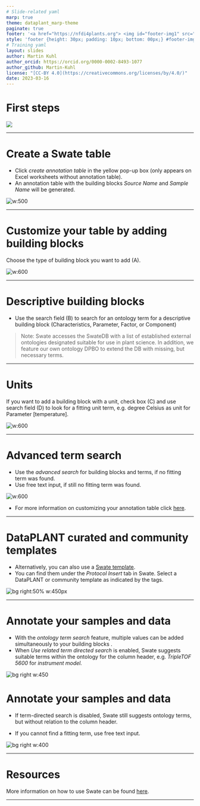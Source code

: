 ```yaml
---
# Slide-related yaml
marp: true
theme: dataplant_marp-theme
paginate: true
footer: '<a href="https://nfdi4plants.org"> <img id="footer-img1" src="../../images/_logos/DataPLANT/DataPLANT_logo_square_bg_transparent.svg"></a> <a href="https://creativecommons.org/licenses/by/4.0/"><img id="footer-img2" src="../../images/_logos/CreativeCommons/by.svg"> </a>'
style: 'footer {height: 30px; padding: 10px; bottom: 00px;} #footer-img1 {height: 30px; padding-left: 0px;} #footer-img2 {height: 20px; padding-left: 20px; opacity: 0.5;}'
# Training yaml
layout: slides
author: Martin Kuhl
author_orcid: https://orcid.org/0000-0002-8493-1077
author_github: Martin-Kuhl
license: "[CC-BY 4.0](https://creativecommons.org/licenses/by/4.0/)"
date: 2023-03-16
---
```


# First steps

![](../../../img/_logos/Swate/Swate_logo_for_excel.svg)

<!-- Source to slide(s) -->
<!-- ../../bricks/tutorial_swate_firstSteps-First_steps.md -->


---

# Create a Swate table

- Click *create annotation table* in the yellow pop-up box (only appears on Excel worksheets without annotation table). 
- An annotation table with the building blocks *Source Name* and *Sample Name* will be generated.  

![w:500](../../../img/Swate-CreateAnnotationTable-Exp.jpg)

<!-- Source to slide(s) -->
<!-- ../../bricks/tutorial_swate_firstSteps-Create_a_Swate_table.md -->


---

# Customize your table by adding building blocks

Choose the type of building block you want to add (A).

![w:600](../../../img/Swate-AddBuildingBlock-Exp.jpg)

<!-- Source to slide(s) -->
<!-- ../../bricks/tutorial_swate_firstSteps-Customize_your_table_by_adding_building_blocks.md -->


---

# Descriptive building blocks

- Use the search field (B) to search for an ontology term for a descriptive building block (Characteristics, Parameter, Factor, or Component)

> Note: Swate accesses the SwateDB with a list of established external ontologies designated suitable for use in plant science. In addition, we feature our own ontology DPBO to extend the DB with missing, but necessary terms.

<!-- Source to slide(s) -->
<!-- ../../bricks/tutorial_swate_firstSteps-Descriptive_building_blocks.md -->


---

# Units

If you want to add a building block with a unit, check box (C) and use search field (D) to look for a fitting unit term, e.g. degree Celsius as unit for Parameter \[temperature\].

![w:600](../../../img/Swate-AddBuildingBlock-Exp.jpg)

<!-- Source to slide(s) -->
<!-- ../../bricks/tutorial_swate_firstSteps-Units.md -->


---

# Advanced term search

- Use the *advanced search* for building blocks and terms, if no fitting term was found.
- Use free text input, if still no fitting term was found.

![w:600](../../../img/Swate-AddBuildingBlock-Exp.jpg)

- For more information on customizing your annotation table click [here](https://nfdi4plants.github.io/Swate-docs/docs/UserDocs/Docs03-Building-Blocks.html).

<!-- Source to slide(s) -->
<!-- ../../bricks/tutorial_swate_firstSteps-Advanced_term_search.md -->


---

# DataPLANT curated and community templates

- Alternatively, you can also use a [Swate template](https://github.com/nfdi4plants/Swate/wiki/Docs05-Templates). 
- You can find them under the *Protocol Insert* tab in Swate. Select a DataPLANT or community template as indicated by the tags.

![bg right:50% w:450px](../../../img/swate_templates.svg)

<!-- Source to slide(s) -->
<!-- ../../bricks/tutorial_swate_firstSteps-DataPLANT_curated_and_community_templates.md -->


---

# Annotate your samples and data <!--fit-->

   
- With the *ontology term search* feature, multiple values can be added simultaneously to your building blocks .
- When *Use related term directed search* is enabled, Swate  suggests suitable terms within the ontology  for the column header, e.g.
*TripleTOF* *5600* for *instrument model.*

![bg right w:450](../../../img/swate_ontologyTermSearch2.png)

# Annotate your samples and data <!--fit-->

- If term-directed search is disabled, Swate still suggests ontology terms, but without relation to the column header.

- If you cannot find a fitting term, use free text input.

![bg right w:400](../../../img/swate_ontologyTermSearch2.png)

<!-- Source to slide(s) -->
<!-- ../../bricks/tutorial_swate_firstSteps-Annotate_your_samples_and_data.md -->


---

# Resources

More information on how to use Swate can be found [here](https://nfdi4plants.github.io/Swate-docs/index.html).

<!-- Source to slide(s) -->
<!-- ../../bricks/tutorial_swate_firstSteps-Resources.md -->


---
